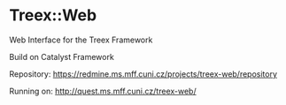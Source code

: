 Treex::Web
=========

Web Interface for the Treex Framework

Build on Catalyst Framework

Repository: https://redmine.ms.mff.cuni.cz/projects/treex-web/repository

Running on: http://quest.ms.mff.cuni.cz/treex-web/
